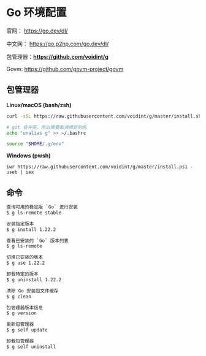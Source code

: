 # Go 环境配置

官网： https://go.dev/dl/

中文网： https://go.p2hp.com/go.dev/dl/

包管理器：**https://github.com/voidint/g**

Govm: https://github.com/govm-project/govm



## 包管理器

**Linux/macOS (bash/zsh)**

```bash
curl -sSL https://raw.githubusercontent.com/voidint/g/master/install.sh | bash

# git 会冲突，所以需要取消绑定别名
echo "unalias g" >> ~/.bashrc

source "$HOME/.g/env"
```

**Windows (pwsh)**

```pwsh
iwr https://raw.githubusercontent.com/voidint/g/master/install.ps1 -useb | iex
```





## 命令



```bash
查询可用的稳定版 `Go` 进行安装
$ g ls-remote stable

安装指定版本
$ g install 1.22.2

查看已安装的 `Go` 版本列表
$ g ls-remote

切换已安装的版本
$ g use 1.22.2

卸载特定的版本
$ g uninstall 1.22.2

清除 Go 安装包文件缓存
$ g clean

包管理器版本信息
$ g version

更新包管理器
$ g self update

卸载包管理器
$ g self uninstall
```

